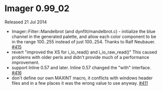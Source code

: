 # Imager 0.99_02

Released 21 Jul 2014

- Imager::Filter::Mandelbrot (and dynfilt/mandelbrot.c) - initialize the blue channel in the generated palette, and allow each color component to be in the range 100..255 instead of just 100..254. Thanks to Ralf Neubauer. [#415](https://github.com/tonycoz/imager/issues/415)
- revert "improved the XS for i_io_read() and i_io_raw_read()" This caused problems with older perls and didn't provide much of a performance improvement.
- support Inline 0.57 and later. Inline 0.57 changed the "with" interface. [#416](https://github.com/tonycoz/imager/issues/416)
- don't define our own MAXINT macro, it conflicts with windows header files and in a few places it was the wrong value to use anyway. [#411](https://github.com/tonycoz/imager/issues/411)